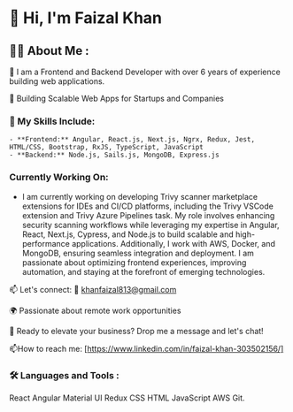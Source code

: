 # 👋 Hi, I'm Faizal Khan
## 👩‍💻 About Me :
👋 I am a Frontend and Backend Developer with over 6 years of experience building web applications.

🔧 Building Scalable Web Apps for Startups and Companies

### 🚀 My Skills Include:
    - **Frontend:** Angular, React.js, Next.js, Ngrx, Redux, Jest, HTML/CSS, Bootstrap, RxJS, TypeScript, JavaScript
    - **Backend:** Node.js, Sails.js, MongoDB, Express.js

### Currently Working On:
- I am currently working on developing Trivy scanner marketplace extensions for IDEs and CI/CD platforms, including the Trivy VSCode extension and Trivy Azure Pipelines task. My role involves enhancing security scanning workflows while leveraging my expertise in Angular, React, Next.js, Cypress, and Node.js to build scalable and high-performance applications. Additionally, I work with AWS, Docker, and MongoDB, ensuring seamless integration and deployment. I am passionate about optimizing frontend experiences, improving automation, and staying at the forefront of emerging technologies.

📫 Let's connect: 📧 khanfaizal813@gmail.com

🌍 Passionate about remote work opportunities

🤝 Ready to elevate your business? Drop me a message and let's chat!

📫How to reach me: [https://www.linkedin.com/in/faizal-khan-303502156/]

### 🛠️ Languages and Tools :
React Angular Material UI  Redux   CSS  HTML  JavaScript  AWS  Git.
